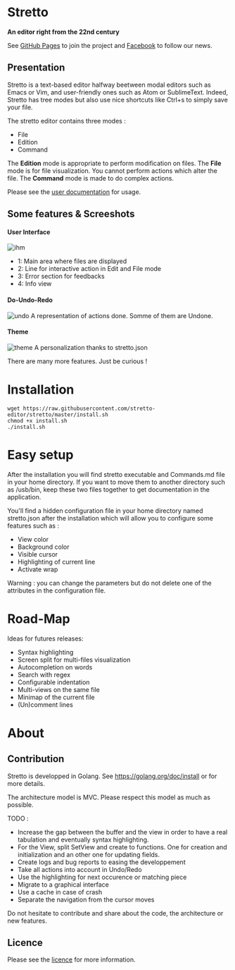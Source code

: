 # Stretto
**An editor right from the 22nd century**

See [GitHub Pages](http://stretto-editor.github.io/) to join the project and [Facebook](https://www.facebook.com/Stretto-841328495972117/?fref=ts) to follow our news.

## Presentation

Stretto is a text-based editor halfway beetween modal editors such as Emacs or Vim,
and user-friendly ones such as Atom or SublimeText. Indeed, Stretto has tree modes
but also use nice shortcuts like Ctrl+s to simply save your file.

The stretto editor contains three modes :
 * File
 * Edition
 * Command

The **Edition** mode is appropriate to perform modification on files. The **File**
mode is for file visualization. You cannot perform actions which alter the file.
The **Command** mode is made to do complex actions.

Please see the [user documentation](Commands.md) for usage.

## Some features & Screeshots

#### User Interface
![ihm](https://cloud.githubusercontent.com/assets/17803473/15940756/c37d8d48-2e7d-11e6-82fd-08162dabb0d1.png)
 * 1: Main area where files are displayed
 * 2: Line for interactive action in Edit and File mode
 * 3: Error section for feedbacks
 * 4: Info view

#### Do-Undo-Redo
![undo](https://cloud.githubusercontent.com/assets/17803473/15940784/daddb526-2e7d-11e6-9d44-b9e1e0fd7cc2.png)
A representation of actions done. Somme of them are Undone.

#### Theme
![theme](https://cloud.githubusercontent.com/assets/17803473/15940781/da6f5018-2e7d-11e6-9ba5-83220996e43e.png)
A personalization thanks to stretto.json

There are many more features. Just be curious !


# Installation

```
wget https://raw.githubusercontent.com/stretto-editor/stretto/master/install.sh
chmod +x install.sh
./install.sh
```

# Easy setup

After the installation you will find stretto executable and Commands.md file in
your home directory. If you want to move them to another directory such as
/usb/bin, keep these two files together to get documentation in the application.

You'll find a hidden configuration file in your home directory named
stretto.json after the installation which will allow you to configure some
features such as :

* View color
* Background color
* Visible cursor
* Highlighting of current line
* Activate wrap

Warning : you can change the parameters but do not delete one of the
attributes in the configuration file.


# Road-Map

Ideas for futures releases:
 * Syntax highlighting
 * Screen split for multi-files visualization
 * Autocompletion on words
 * Search with regex
 * Configurable indentation
 * Multi-views on the same file
 * Minimap of the current file
 * (Un)comment lines

# About
## Contribution

Stretto is developped in Golang. See https://golang.org/doc/install or for
more details.

The architecture model is MVC. Please respect this model as much as possible.

TODO :
 * Increase the gap between the buffer and the view in order to have a real
tabulation and eventually syntax highlighting.
 * For the View, split SetView and create to functions. One for creation and
initialization and an other one for updating fields.
 * Create logs and bug reports to easing the developpement
 * Take all actions into account in Undo/Redo
 * Use the highlighting for next occurence or matching piece
 * Migrate to a graphical interface
 * Use a cache in case of crash
 * Separate the navigation from the cursor moves

Do not hesitate to contribute and share about the code, the architecture or new features.

## Licence

Please see the [licence](LICENCE) for more information.
